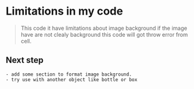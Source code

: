 # Limitations in my code 
> This code it have limitations about image background if the image have are not clealy background
> this code will got throw error from cell. 

## Next step 
    - add some section to format image background. 
    - try use with another object like bottle or box